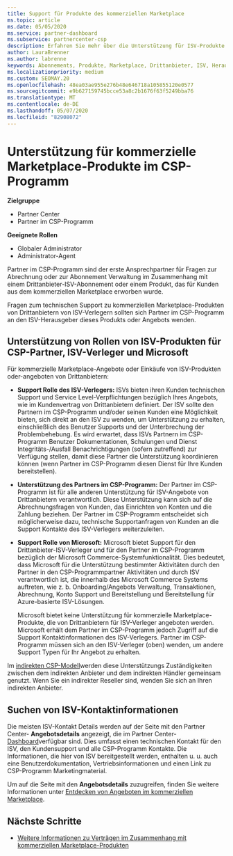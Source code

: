 ```yaml
---
title: Support für Produkte des kommerziellen Marketplace
ms.topic: article
ms.date: 05/05/2020
ms.service: partner-dashboard
ms.subservice: partnercenter-csp
description: Erfahren Sie mehr über die Unterstützung für ISV-Produkte von Drittanbietern oder Abonnements im kommerziellen Marketplace des CSP-Programms.
author: LauraBrenner
ms.author: labrenne
keywords: Abonnements, Produkte, Marketplace, Drittanbieter, ISV, Herausgeber, Support, CSP
ms.localizationpriority: medium
ms.custom: SEOMAY.20
ms.openlocfilehash: 48ea03ae955e276b48e646718a105855120e0577
ms.sourcegitcommit: e9b627159745bcce53a8c2b1676f63f5249bba76
ms.translationtype: MT
ms.contentlocale: de-DE
ms.lasthandoff: 05/07/2020
ms.locfileid: "82908072"
---
```

# <a name="support-for-commercial-marketplace-products-in-the-csp-program"></a>Unterstützung für kommerzielle Marketplace-Produkte im CSP-Programm

**Zielgruppe**

- Partner Center
- Partner im CSP-Programm

**Geeignete Rollen**

- Globaler Administrator
- Administrator-Agent

Partner im CSP-Programm sind der erste Ansprechpartner für Fragen zur Abrechnung oder zur Abonnement Verwaltung im Zusammenhang mit einem Drittanbieter-ISV-Abonnement oder einem Produkt, das für Kunden aus dem kommerziellen Marketplace erworben wurde.

Fragen zum technischen Support zu kommerziellen Marketplace-Produkten von Drittanbietern von ISV-Verlegern sollten sich Partner im CSP-Programm an den ISV-Herausgeber dieses Produkts oder Angebots wenden.

## <a name="support-roles-of-isv-products-for-csp-partners-isv-publishers-and-microsoft"></a>Unterstützung von Rollen von ISV-Produkten für CSP-Partner, ISV-Verleger und Microsoft

Für kommerzielle Marketplace-Angebote oder Einkäufe von ISV-Produkten oder-angeboten von Drittanbietern:

- **Support Rolle des ISV-Verlegers:** ISVs bieten ihren Kunden technischen Support und Service Level-Verpflichtungen bezüglich Ihres Angebots, wie im Kundenvertrag von Drittanbietern definiert. Der ISV sollte den Partnern im CSP-Programm und/oder seinen Kunden eine Möglichkeit bieten, sich direkt an den ISV zu wenden, um Unterstützung zu erhalten, einschließlich des Benutzer Supports und der Unterbrechung der Problembehebung. Es wird erwartet, dass ISVs Partnern im CSP-Programm Benutzer Dokumentationen, Schulungen und Dienst Integritäts-/Ausfall Benachrichtigungen (sofern zutreffend) zur Verfügung stellen, damit diese Partner die Unterstützung koordinieren können (wenn Partner im CSP-Programm diesen Dienst für Ihre Kunden bereitstellen).

- **Unterstützung des Partners im CSP-Programm:** Der Partner im CSP-Programm ist für alle anderen Unterstützung für ISV-Angebote von Drittanbietern verantwortlich. Diese Unterstützung kann sich auf die Abrechnungsfragen von Kunden, das Einrichten von Konten und die Zahlung beziehen. Der Partner im CSP-Programm entscheidet sich möglicherweise dazu, technische Supportanfragen von Kunden an die Support Kontakte des ISV-Verlegers weiterzuleiten.

- **Support Rolle von Microsoft:** Microsoft bietet Support für den Drittanbieter-ISV-Verleger und für den Partner im CSP-Programm bezüglich der Microsoft Commerce-Systemfunktionalität. Dies bedeutet, dass Microsoft für die Unterstützung bestimmter Aktivitäten durch den Partner in den CSP-Programmpartner Aktivitäten und durch ISV verantwortlich ist, die innerhalb des Microsoft Commerce Systems auftreten, wie z. b. Onboarding/Angebots Verwaltung, Transaktionen, Abrechnung, Konto Support und Bereitstellung und Bereitstellung für Azure-basierte ISV-Lösungen.

    Microsoft bietet keine Unterstützung für kommerzielle Marketplace-Produkte, die von Drittanbietern für ISV-Verleger angeboten werden. Microsoft erhält dem Partner im CSP-Programm jedoch Zugriff auf die Support Kontaktinformationen des ISV-Verlegers. Partner im CSP-Programm müssen sich an den ISV-Verleger (oben) wenden, um andere Support Typen für Ihr Angebot zu erhalten.

Im [indirekten CSP-Modell](csp-overview.md#indirect-model)werden diese Unterstützungs Zuständigkeiten zwischen dem indirekten Anbieter und dem indirekten Händler gemeinsam genutzt. Wenn Sie ein indirekter Reseller sind, wenden Sie sich an Ihren indirekten Anbieter.

## <a name="how-to-find-isv-contact-information"></a>Suchen von ISV-Kontaktinformationen

Die meisten ISV-Kontakt Details werden auf der Seite mit den Partner Center- **Angebotsdetails** angezeigt, die im Partner Center- [Dashboard](https://partner.microsoft.com/dashboard)verfügbar sind. Dies umfasst einen technischen Kontakt für den ISV, den Kundensupport und alle CSP-Programm Kontakte. Die Informationen, die hier von ISV bereitgestellt werden, enthalten u. u. auch eine Benutzerdokumentation, Vertriebsinformationen und einen Link zu CSP-Programm Marketingmaterial.

Um auf die Seite mit den **Angebotsdetails** zuzugreifen, finden Sie weitere Informationen unter [Entdecken von Angeboten im kommerziellen Marketplace](csp-commercial-marketplace-discover.md#view-marketplace-offers-in-partner-center).

## <a name="next-steps"></a>Nächste Schritte

- [Weitere Informationen zu Verträgen im Zusammenhang mit kommerziellen Marketplace-Produkten](csp-commercial-marketplace-contracting.md)
